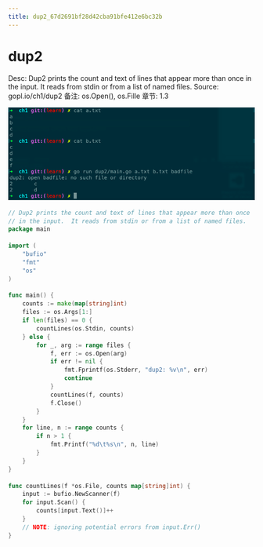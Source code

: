 ```yaml
---
title: dup2_67d2691bf28d42cba91bfe412e6bc32b
---
```


# dup2

Desc: Dup2 prints the count and text of lines that appear more than once in the input.  It reads from stdin or from a list of named files.
Source: gopl.io/ch1/dup2
备注: os.Open(), os.Fille
章节: 1.3

![7a171a006abb8364092111af8448df52](assets/7a171a006abb8364092111af8448df52.png)

```go
// Dup2 prints the count and text of lines that appear more than once
// in the input.  It reads from stdin or from a list of named files.
package main

import (
	"bufio"
	"fmt"
	"os"
)

func main() {
	counts := make(map[string]int)
	files := os.Args[1:]
	if len(files) == 0 {
		countLines(os.Stdin, counts)
	} else {
		for _, arg := range files {
			f, err := os.Open(arg)
			if err != nil {
				fmt.Fprintf(os.Stderr, "dup2: %v\n", err)
				continue
			}
			countLines(f, counts)
			f.Close()
		}
	}
	for line, n := range counts {
		if n > 1 {
			fmt.Printf("%d\t%s\n", n, line)
		}
	}
}

func countLines(f *os.File, counts map[string]int) {
	input := bufio.NewScanner(f)
	for input.Scan() {
		counts[input.Text()]++
	}
	// NOTE: ignoring potential errors from input.Err()
}
```